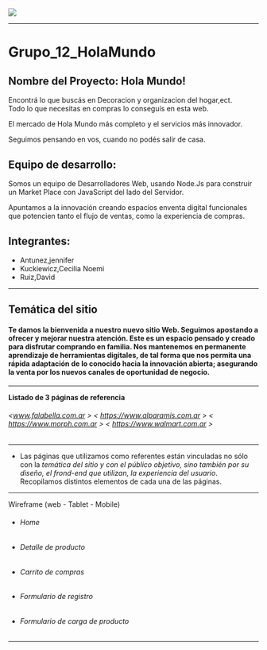 
## 
<img src="wireframes/wf-desktop/HolaMundo.jpg">

---
# Grupo_12_HolaMundo 

## Nombre del Proyecto: Hola Mundo!

Encontrá lo que buscás en Decoracion y organizacion del hogar,ect.<br>
Todo lo que necesitas en compras lo conseguís en esta web.<br>

El mercado de Hola Mundo más completo y el servicios más innovador.<br>

Seguimos pensando en vos, cuando no podés salir de casa.

## Equipo de desarrollo:
Somos un equipo de Desarrolladores Web, usando Node.Js para construir un Market Place con JavaScript del lado del Servidor.<br>

Apuntamos a la innovación creando espacios enventa digital  funcionales
que potencien tanto el flujo de ventas, como la experiencia de compras.<br>

 ## Integrantes:
* Antunez,jennifer<br>
* Kuckiewicz,Cecilia Noemi<br>
* Ruiz,David
---
Temática del sitio
---
#### Te damos la bienvenida a nuestro nuevo sitio Web. Seguimos apostando a ofrecer y mejorar nuestra atención. Este es un espacio pensado y creado para disfrutar comprando en familia. Nos mantenemos en permanente aprendizaje de herramientas digitales, de tal forma que nos permita una rápida adaptación de lo conocido hacia la innovación abierta; asegurando la venta por los nuevos canales de oportunidad de negocio.
---

**Listado de 3 páginas de referencia**
  
###### <www.falabella.com.ar > < https://www.alparamis.com.ar > < https://www.morph.com.ar > < https://www.walmart.com.ar >
---
*  Las páginas que utilizamos como referentes están vinculadas no sólo con la *temática del sitio y con el público objetivo, sino también por su diseño,  el frond-end que utilizan, la experiencia del usuario*. Recopilamos distintos elementos de cada una de las páginas.
---

  Wireframe (web - Tablet - Mobile)
  
* ###### Home
* ###### Detalle de producto
* ###### Carrito de compras
* ###### Formulario de registro
* ###### Formulario de carga de producto
---
